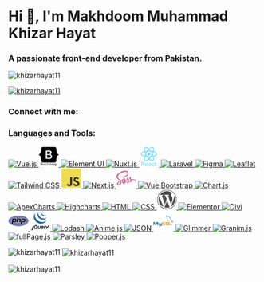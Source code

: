 <h1 align="left">Hi 👋, I'm Makhdoom Muhammad Khizar Hayat</h1>
<h3 align="left">A passionate front-end developer from Pakistan.</h3>

<p align="left"> <img src="https://komarev.com/ghpvc/?username=khizarhayat11&label=Profile%20views&color=0e75b6&style=flat" alt="khizarhayat11" /> </p>

<p align="left"> <a href="https://github.com/ryo-ma/github-profile-trophy"><img src="https://github-profile-trophy.vercel.app/?username=khizarhayat11" alt="khizarhayat11" /></a> </p>

<h3 align="left">Connect with me:</h3>
<p align="left">
</p>

<h3 align="left">Languages and Tools:</h3>
<p align="left">
    <a href="https://vuejs.org" target="_blank" rel="noreferrer">
        <img src="https://vuejs.org/images/logo.png" alt="Vue.js" width="40" height="40"/>
    </a>
    <a href="https://getbootstrap.com" target="_blank" rel="noreferrer">
        <img src="https://raw.githubusercontent.com/devicons/devicon/master/icons/bootstrap/bootstrap-plain-wordmark.svg" alt="Bootstrap" width="40" height="40"/>
    </a>
    <a href="https://element.eleme.io" target="_blank" rel="noreferrer">
        <img src="https://seeklogo.com/images/E/element-ui-logo-A640D7E503-seeklogo.com.png" alt="Element UI" width="40" height="40"/>
    </a>
    <a href="https://nuxtjs.org" target="_blank" rel="noreferrer">
        <img src="https://s3-alpha.figma.com/profile/bbc5586a-c675-4ff4-90d0-d56b4d075671" alt="Nuxt.js" width="40" height="40"/>
    </a>
    <a href="https://reactjs.org/" target="_blank" rel="noreferrer">
        <img src="https://raw.githubusercontent.com/devicons/devicon/master/icons/react/react-original-wordmark.svg" alt="React" width="40" height="40"/>
    </a>
    <a href="https://laravel.com/" target="_blank" rel="noreferrer">
        <img src="https://laravel.com/img/logotype.min.svg" alt="Laravel" width="40" height="40"/>
    </a>
    <a href="https://www.figma.com" target="_blank" rel="noreferrer">
        <img src="https://cdn.iconscout.com/icon/free/png-512/free-figma-3521426-2944870.png?f=webp&w=256" alt="Figma" width="40" height="40"/>
    </a>
    <a href="https://leafletjs.com" target="_blank" rel="noreferrer">
        <img src="https://leafletjs.com/docs/images/logo.png" alt="Leaflet" width="40" height="40"/>
    </a>
    <a href="https://tailwindcss.com" target="_blank" rel="noreferrer">
        <img src="https://cdn.iconscout.com/icon/free/png-512/free-tailwind-css-5285308-4406745.png?f=webp&w=256" alt="Tailwind CSS" width="40" height="40"/>
    </a>
    <a href="https://developer.mozilla.org/en-US/docs/Web/JavaScript" target="_blank" rel="noreferrer">
        <img src="https://raw.githubusercontent.com/devicons/devicon/master/icons/javascript/javascript-original.svg" alt="JavaScript" width="40" height="40"/>
    </a>
    <a href="https://nextjs.org" target="_blank" rel="noreferrer">
        <img src="https://nextjs.org/static/favicon/favicon-32x32.png" alt="Next.js" width="40" height="40"/>
    </a>
    <a href="https://sass-lang.com" target="_blank" rel="noreferrer">
        <img src="https://raw.githubusercontent.com/devicons/devicon/master/icons/sass/sass-original.svg" alt="SCSS" width="40" height="40"/>
    </a>
    <a href="https://bootstrap-vue.org" target="_blank" rel="noreferrer">
        <img src="https://bootstrap-vue.org/_nuxt/icons/icon_512x512.67aef2.png" alt="Vue Bootstrap" width="40" height="40"/>
    </a>
    <a href="https://www.chartjs.org" target="_blank" rel="noreferrer">
        <img src="https://www.chartjs.org/img/chartjs-logo.svg" alt="Chart.js" width="40" height="40"/>
    </a>
    <a href="https://apexcharts.com" target="_blank" rel="noreferrer">
        <img src="https://apexcharts.com/wp-content/themes/apexcharts/img/apexcharts-logo-white-trimmed.svg" alt="ApexCharts" width="40" height="40"/>
    </a>
    <a href="https://www.highcharts.com" target="_blank" rel="noreferrer">
        <img src="https://static-00.iconduck.com/assets.00/highcharts-icon-1024x975-zhmlnjxt.png" alt="Highcharts" width="40" height="40"/>
    </a>
    <a href="https://www.w3schools.com/html/" target="_blank" rel="noreferrer">
        <img src="https://upload.wikimedia.org/wikipedia/commons/6/61/HTML5_logo_and_wordmark.svg" alt="HTML" width="40" height="40"/>
    </a>
    <a href="https://www.w3schools.com/css/" target="_blank" rel="noreferrer">
        <img src="https://upload.wikimedia.org/wikipedia/commons/d/d5/CSS3_logo_and_wordmark.svg" alt="CSS" width="40" height="40"/>
    </a>
    <a href="https://wordpress.org/" target="_blank" rel="noreferrer">
        <img src="https://raw.githubusercontent.com/devicons/devicon/master/icons/wordpress/wordpress-plain.svg" alt="WordPress" width="40" height="40"/>
    </a>
    <a href="https://elementor.com" target="_blank" rel="noreferrer">
        <img src="https://cdn4.iconfinder.com/data/icons/logos-and-brands/512/109_Elementor_logo_logos-512.png" alt="Elementor" width="40" height="40"/>
    </a>
    <a href="https://www.elegantthemes.com/" target="_blank" rel="noreferrer">
        <img src="https://cryptologos.cc/logos/divi-divi-logo.png" alt="Divi" width="40" height="40"/>
    </a>
    <a href="https://www.php.net/" target="_blank" rel="noreferrer">
        <img src="https://raw.githubusercontent.com/devicons/devicon/master/icons/php/php-original.svg" alt="PHP" width="40" height="40"/>
    </a>
    <a href="https://jquery.com/" target="_blank" rel="noreferrer">
        <img src="https://raw.githubusercontent.com/devicons/devicon/master/icons/jquery/jquery-original-wordmark.svg" alt="jQuery" width="40" height="40"/>
    </a>
    <a href="https://lodash.com/" target="_blank" rel="noreferrer">
        <img src="https://lodash.com/assets/img/lodash.svg" alt="Lodash" width="40" height="40"/>
    </a>
    <a href="https://animejs.com/" target="_blank" rel="noreferrer">
        <img src="https://www.mrwpress.com/wp-content/uploads/2022/08/animejs.jpg" alt="Anime.js" width="40" height="40"/>
    </a>
    <a href="https://www.json.org/" target="_blank" rel="noreferrer">
        <img src="https://cdn-icons-png.flaticon.com/512/136/136443.png" alt="JSON" width="40" height="40"/>
    </a>
    <a href="https://www.w3schools.com/sql/" target="_blank" rel="noreferrer">
        <img src="https://raw.githubusercontent.com/devicons/devicon/master/icons/mysql/mysql-original-wordmark.svg" alt="SQL" width="40" height="40"/>
    </a>
    <a href="https://glimmerjs.com/" target="_blank" rel="noreferrer">
        <img src="https://avatars.githubusercontent.com/u/24946286?s=280&v=4" alt="Glimmer" width="40" height="40"/>
    </a>
    <a href="https://sarcadass.github.io/granim.js/" target="_blank" rel="noreferrer">
        <img src="https://sarcadass.github.io/granim.js/assets/img/social-image.png" alt="Granim.js" width="40" height="40"/>
    </a>
    <a href="https://alvarotrigo.com/fullPage/" target="_blank" rel="noreferrer">
        <img src="https://encrypted-tbn0.gstatic.com/images?q=tbn:ANd9GcT59l2eMoFMIipmHG3uND3FEBa2Lj5bZSMTI5mFvwzSfA&s" alt="fullPage.js" width="40" height="40"/>
    </a>
    <a href="https://parsleyjs.org/" target="_blank" rel="noreferrer">
        <img src="https://encrypted-tbn0.gstatic.com/images?q=tbn:ANd9GcQA-8MLmzpLWejv6rKg17kqJZ_Usy0Elh_3YcCSt3yClA&s" alt="Parsley" width="40" height="40"/>
    </a>
    <a href="https://popper.js.org/" target="_blank" rel="noreferrer">
        <img src="https://cdn.jsdelivr.net/gh/RobinCK/vue-popper@4431e4cc/doc/logo.png" alt="Popper.js" width="40" height="40"/>
    </a>
</p>

<p><img align="left" src="https://github-readme-stats.vercel.app/api/top-langs?username=khizarhayat11&show_icons=true&locale=en&layout=compact" alt="khizarhayat11" /></p>

<p>&nbsp;<img align="center" src="https://github-readme-stats.vercel.app/api?username=khizarhayat11&show_icons=true&locale=en" alt="khizarhayat11" /> </p>

<p><img align="center" src="https://github-readme-streak-stats.herokuapp.com/?user=khizarhayat11&" alt="khizarhayat11" /></p>
